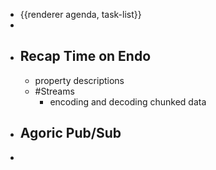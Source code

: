 - {{renderer agenda, task-list}}
-
- ## Recap Time on Endo
	- property descriptions
	- #Streams
		- encoding and decoding chunked data
- ## Agoric Pub/Sub
-